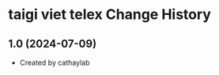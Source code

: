 taigi viet telex Change History
====================

1.0 (2024-07-09)
----------------
* Created by cathaylab
